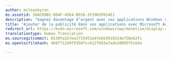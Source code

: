 ```yaml
---
author: mcleanbyron
ms.assetid: 5DAC89B2-08AF-45E4-B558-3F2903F014E1
description: "Gagnez davantage d’argent avec vos applications Windows en incluant des vidéos et des bannières publicitaires à partir de MicrosoftAdvertising. Les publicités s’affichent dans les applicationsWindows pour ordinateurs personnels, tablettes et téléphones. Vous pouvez surveiller la performance des publicités en temps réel à l’aide du tableau de bord du Centre de développement Windows."
title: "Ajouter de la publicité dans vos applications avec Microsoft Advertising"
redirect_url: https://msdn.microsoft.com/windows/uwp/monetize/display-ads-in-your-app
translationtype: Human Translation
ms.sourcegitcommit: 6530fa257ea3735453a97eb5d916524e750e62fc
ms.openlocfilehash: 4b8f71249f9358fcc6127b83a7ade10895f5c64e

---
```


 



<!--HONumber=Jun16_HO4-->


